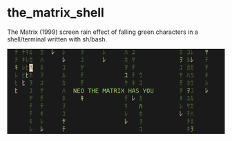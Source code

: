 # the_matrix_shell
The Matrix (1999) screen rain effect of falling green characters in a shell/terminal written with sh/bash.
<p align="center">
    <img src="https://raw.githubusercontent.com/WANDEX/the_matrix_shell/media/media/demo_0.gif"/>
</p>

